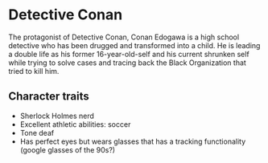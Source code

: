 # Detective Conan

The protagonist of Detective Conan, Conan Edogawa is a high school detective who has been drugged and transformed into a child. He is leading a double life as his former 16-year-old-self and his current shrunken self while trying to solve cases and tracing back the Black Organization that tried to kill him.

## Character traits
* Sherlock Holmes nerd
* Excellent athletic abilities: soccer
* Tone deaf
* Has perfect eyes but wears glasses that has a tracking functionality (google glasses of the 90s?)
